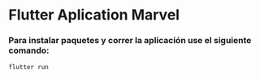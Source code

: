 # Flutter Aplication Marvel

### Para instalar paquetes y correr la aplicación use el siguiente comando: 

```
flutter run
```











